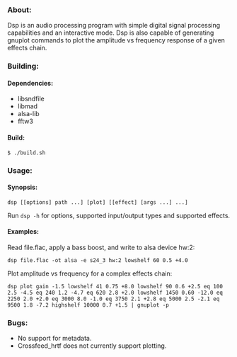 ### About:

Dsp is an audio processing program with simple digital signal processing capabilities and an interactive mode. Dsp is also capable of generating gnuplot commands to plot the amplitude vs frequency response of a given effects chain.

### Building:

#### Dependencies:

* libsndfile
* libmad
* alsa-lib
* fftw3

#### Build:

	$ ./build.sh

### Usage:

#### Synopsis:

	dsp [[options] path ...] [plot] [[effect] [args ...] ...]

Run `dsp -h` for options, supported input/output types and supported effects.

#### Examples:

Read file.flac, apply a bass boost, and write to alsa device hw:2:

	dsp file.flac -ot alsa -e s24_3 hw:2 lowshelf 60 0.5 +4.0

Plot amplitude vs frequency for a complex effects chain:

	dsp plot gain -1.5 lowshelf 41 0.75 +8.0 lowshelf 90 0.6 +2.5 eq 100 2.5 -4.5 eq 240 1.2 -4.7 eq 620 2.8 +2.0 lowshelf 1450 0.60 -12.0 eq 2250 2.0 +2.0 eq 3000 8.0 -1.0 eq 3750 2.1 +2.8 eq 5000 2.5 -2.1 eq 9500 1.8 -7.2 highshelf 10000 0.7 +1.5 | gnuplot -p

### Bugs:

* No support for metadata.
* Crossfeed_hrtf does not currently support plotting.
